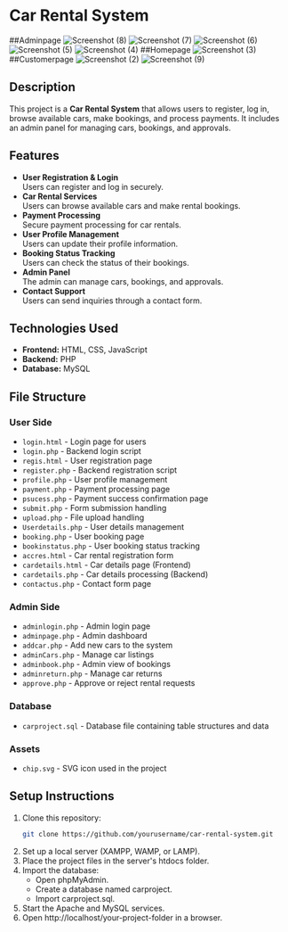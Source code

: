 # Car Rental System
##Adminpage
![Screenshot (8)](https://github.com/user-attachments/assets/96d7dce1-341d-4c8c-bc8a-bd90564b7878)
![Screenshot (7)](https://github.com/user-attachments/assets/53751ff5-9522-430b-b357-8a01e224dc66)
![Screenshot (6)](https://github.com/user-attachments/assets/02d73d48-a2bc-4dfc-bd3f-9dc816e33e3d)
![Screenshot (5)](https://github.com/user-attachments/assets/4eb6aa35-4c8c-4c64-93a4-06860691be69)
![Screenshot (4)](https://github.com/user-attachments/assets/60935243-003c-4376-b1ba-d1f768985444)
##Homepage
![Screenshot (3)](https://github.com/user-attachments/assets/d0c96c50-9e5c-4c70-956a-39bf71c24eb2)
##Customerpage
![Screenshot (2)](https://github.com/user-attachments/assets/8995a843-7dc2-4367-9b50-6086d63f7d86)
![Screenshot (9)](https://github.com/user-attachments/assets/81a037cf-e434-492d-a9a4-f5c6bda0ccc3)

## Description
This project is a **Car Rental System** that allows users to register, log in, browse available cars, make bookings, and process payments. It includes an admin panel for managing cars, bookings, and approvals.

## Features
- **User Registration & Login**  
  Users can register and log in securely.
- **Car Rental Services**  
  Users can browse available cars and make rental bookings.
- **Payment Processing**  
  Secure payment processing for car rentals.
- **User Profile Management**  
  Users can update their profile information.
- **Booking Status Tracking**  
  Users can check the status of their bookings.
- **Admin Panel**  
  The admin can manage cars, bookings, and approvals.
- **Contact Support**  
  Users can send inquiries through a contact form.

## Technologies Used
- **Frontend:** HTML, CSS, JavaScript  
- **Backend:** PHP  
- **Database:** MySQL  

## File Structure
### User Side
- `login.html` - Login page for users  
- `login.php` - Backend login script  
- `regis.html` - User registration page  
- `register.php` - Backend registration script  
- `profile.php` - User profile management  
- `payment.php` - Payment processing page  
- `psucess.php` - Payment success confirmation page  
- `submit.php` - Form submission handling  
- `upload.php` - File upload handling  
- `Userdetails.php` - User details management  
- `booking.php` - User booking page  
- `bookinstatus.php` - User booking status tracking  
- `accres.html` - Car rental registration form  
- `cardetails.html` - Car details page (Frontend)  
- `cardetails.php` - Car details processing (Backend)  
- `contactus.php` - Contact form page  

### Admin Side
- `adminlogin.php` - Admin login page  
- `adminpage.php` - Admin dashboard  
- `addcar.php` - Add new cars to the system  
- `adminCars.php` - Manage car listings  
- `adminbook.php` - Admin view of bookings  
- `adminreturn.php` - Manage car returns  
- `approve.php` - Approve or reject rental requests  

### Database
- `carproject.sql` - Database file containing table structures and data  

### Assets
- `chip.svg` - SVG icon used in the project  

## Setup Instructions
1. Clone this repository:
   ```bash
   git clone https://github.com/yourusername/car-rental-system.git
2. Set up a local server (XAMPP, WAMP, or LAMP).
3. Place the project files in the server's htdocs folder.
4. Import the database:
     -  Open phpMyAdmin.
     -  Create a database named carproject.
     -  Import carproject.sql.
5. Start the Apache and MySQL services.
6. Open http://localhost/your-project-folder in a browser.
